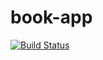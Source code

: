 # book-app
[![Build Status](https://travis-ci.org/chegehigi/book-app.svg?branch=master)](https://travis-ci.org/chegehigi/book-app)
